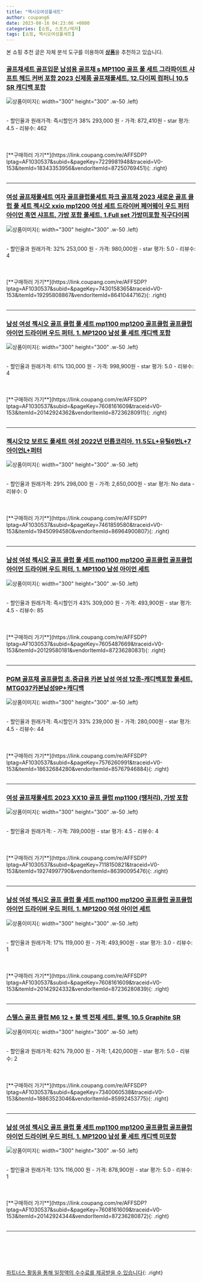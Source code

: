 ```yaml
---
title: "젝시오여성풀세트"
author: coupang6
date: 2023-08-16 04:23:06 +0800
categories: [쇼핑, 스포츠/레저]
tags: [쇼핑, 젝시오여성풀세트]
---
```


본 쇼핑 추천 글은 자체 분석 도구를 이용하여 [**상품**](https://link.coupang.com/a/bao1ui)을 추천하고 있습니다.

### [골프채세트 골프입문 남성용 골프채 s MP1100 골프 풀 세트 그라파이트 샤프트 헤드 커버 포함 2023 신제품 골프채풀세트, 12.다이찌 컴퍼니 10.5 SR 캐디백 포함](https://link.coupang.com/re/AFFSDP?lptag=AF1030537&subid=&pageKey=7229981948&traceid=V0-153&itemId=18343353956&vendorItemId=87250769451)

![상품이미지](https://thumbnail10.coupangcdn.com/thumbnails/remote/230x230ex/image/vendor_inventory/9e86/a7be2e4542233db13d42ed30533d5f3aa55ee0b1ae7a34e247ab06bf34d1.jpg){: width="300" height="300" .w-50 .left}


<br>
- 할인율과 원래가격: 즉시할인가 38%  293,000   원
- 가격: 872,410원
- star 평가: 4.5
- 리뷰수: 462
<br>
<br>
<br>
<br>
[**구매하러 가기**](https://link.coupang.com/re/AFFSDP?lptag=AF1030537&subid=&pageKey=7229981948&traceid=V0-153&itemId=18343353956&vendorItemId=87250769451){: .right}
<br>
<br>

---

### [여성 골프채풀세트 여자 골프클럽풀세트 파크 골프채 2023 새로운 골프 클럽 풀 세트 젝시오 xxio mp1200 여성 세트 드라이버 페어웨이 우드 퍼터 아이언 흑연 샤프트, 가방 포함 풀세트, 1.Full set 가방미포함 직구다이찌](https://link.coupang.com/re/AFFSDP?lptag=AF1030537&subid=&pageKey=7430158365&traceid=V0-153&itemId=19295808867&vendorItemId=86410447162)

![상품이미지](https://thumbnail6.coupangcdn.com/thumbnails/remote/230x230ex/image/vendor_inventory/7af8/da5b4546915d69afa32fd20f6d24487343c39e35790ad9bb4060f565ddf6.jpeg){: width="300" height="300" .w-50 .left}


<br>
- 할인율과 원래가격: 32%  253,000   원
- 가격: 980,000원
- star 평가: 5.0
- 리뷰수: 4
<br>
<br>
<br>
<br>
[**구매하러 가기**](https://link.coupang.com/re/AFFSDP?lptag=AF1030537&subid=&pageKey=7430158365&traceid=V0-153&itemId=19295808867&vendorItemId=86410447162){: .right}
<br>
<br>

---

### [남성 여성 젝시오 골프 클럽 풀 세트 mp1100 mp1200 골프클럽 골프클럽 아이언 드라이버 우드 퍼터, 1. MP1200 남성 풀 세트 캐디백 포함](https://link.coupang.com/re/AFFSDP?lptag=AF1030537&subid=&pageKey=7608161609&traceid=V0-153&itemId=20142924362&vendorItemId=87236280911)

![상품이미지](https://thumbnail9.coupangcdn.com/thumbnails/remote/230x230ex/image/vendor_inventory/7480/3b63cdb5e9d2555d518d2d46bc0c98bc6b0c7ef4a9a974875c0fc50bf028.png){: width="300" height="300" .w-50 .left}


<br>
- 할인율과 원래가격: 61%  130,000   원
- 가격: 998,900원
- star 평가: 5.0
- 리뷰수: 4
<br>
<br>
<br>
<br>
[**구매하러 가기**](https://link.coupang.com/re/AFFSDP?lptag=AF1030537&subid=&pageKey=7608161609&traceid=V0-153&itemId=20142924362&vendorItemId=87236280911){: .right}
<br>
<br>

---

### [젝시오12 보르도 풀세트 여성 2022년 던롭코리아, 11.5도L+유틸6번L+7아이언L+퍼터](https://link.coupang.com/re/AFFSDP?lptag=AF1030537&subid=&pageKey=7461859580&traceid=V0-153&itemId=19450994580&vendorItemId=86964900807)

![상품이미지](https://thumbnail9.coupangcdn.com/thumbnails/remote/230x230ex/image/vendor_inventory/17b9/860dfec5ddfebc85cb0969991e1430765544e81b8a6f9901e0266606c152.jpg){: width="300" height="300" .w-50 .left}


<br>
- 할인율과 원래가격: 29%  298,000   원
- 가격: 2,650,000원
- star 평가: No data
- 리뷰수: 0
<br>
<br>
<br>
<br>
[**구매하러 가기**](https://link.coupang.com/re/AFFSDP?lptag=AF1030537&subid=&pageKey=7461859580&traceid=V0-153&itemId=19450994580&vendorItemId=86964900807){: .right}
<br>
<br>

---

### [남성 여성 젝시오 골프 클럽 풀 세트 mp1100 mp1200 골프클럽 골프클럽 아이언 드라이버 우드 퍼터, 1. MP1100 남성 아이언 세트](https://link.coupang.com/re/AFFSDP?lptag=AF1030537&subid=&pageKey=7605487669&traceid=V0-153&itemId=20129580181&vendorItemId=87236280831)

![상품이미지](https://thumbnail9.coupangcdn.com/thumbnails/remote/230x230ex/image/vendor_inventory/ebaf/0ed3f5a0f74412e74b16da1d3dd0dbfbe0ff97a055d5211bd4f2a4a89d88.png){: width="300" height="300" .w-50 .left}


<br>
- 할인율과 원래가격: 즉시할인가 43%  309,000   원
- 가격: 493,900원
- star 평가: 4.5
- 리뷰수: 85
<br>
<br>
<br>
<br>
[**구매하러 가기**](https://link.coupang.com/re/AFFSDP?lptag=AF1030537&subid=&pageKey=7605487669&traceid=V0-153&itemId=20129580181&vendorItemId=87236280831){: .right}
<br>
<br>

---

### [PGM 골프채 골프클럽 초.중급용 카본 남성 여성 12종-캐디백포함 풀세트, MTG037카본남성9P+캐디백](https://link.coupang.com/re/AFFSDP?lptag=AF1030537&subid=&pageKey=7576260991&traceid=V0-153&itemId=18632684280&vendorItemId=85767946884)

![상품이미지](https://thumbnail9.coupangcdn.com/thumbnails/remote/230x230ex/image/vendor_inventory/f77f/54fb4b935a19a8718f221e065ec50d8901799d2381b572f15152b7d1c1a1.jpg){: width="300" height="300" .w-50 .left}


<br>
- 할인율과 원래가격: 즉시할인가 33%  239,000   원
- 가격: 280,000원
- star 평가: 4.5
- 리뷰수: 44
<br>
<br>
<br>
<br>
[**구매하러 가기**](https://link.coupang.com/re/AFFSDP?lptag=AF1030537&subid=&pageKey=7576260991&traceid=V0-153&itemId=18632684280&vendorItemId=85767946884){: .right}
<br>
<br>

---

### [여성 골프채풀세트 2023 XX10 골프 클럽 mp1100 (땡처리), 가방 포함](https://link.coupang.com/re/AFFSDP?lptag=AF1030537&subid=&pageKey=7118150821&traceid=V0-153&itemId=19274997790&vendorItemId=86390095476)

![상품이미지](https://thumbnail10.coupangcdn.com/thumbnails/remote/230x230ex/image/vendor_inventory/a6d2/b61c2165bc20f0ec1a9dc61b9cd3861b15f2047436f1fd376ee6cece321f.jpg){: width="300" height="300" .w-50 .left}


<br>
- 할인율과 원래가격: 
- 가격: 789,000원
- star 평가: 4.5
- 리뷰수: 4
<br>
<br>
<br>
<br>
[**구매하러 가기**](https://link.coupang.com/re/AFFSDP?lptag=AF1030537&subid=&pageKey=7118150821&traceid=V0-153&itemId=19274997790&vendorItemId=86390095476){: .right}
<br>
<br>

---

### [남성 여성 젝시오 골프 클럽 풀 세트 mp1100 mp1200 골프클럽 골프클럽 아이언 드라이버 우드 퍼터, 1. MP1200 여성 아이언 세트](https://link.coupang.com/re/AFFSDP?lptag=AF1030537&subid=&pageKey=7608161609&traceid=V0-153&itemId=20142924332&vendorItemId=87236280839)

![상품이미지](https://thumbnail9.coupangcdn.com/thumbnails/remote/230x230ex/image/vendor_inventory/ebaf/0ed3f5a0f74412e74b16da1d3dd0dbfbe0ff97a055d5211bd4f2a4a89d88.png){: width="300" height="300" .w-50 .left}


<br>
- 할인율과 원래가격: 17%  119,000   원
- 가격: 493,900원
- star 평가: 3.0
- 리뷰수: 1
<br>
<br>
<br>
<br>
[**구매하러 가기**](https://link.coupang.com/re/AFFSDP?lptag=AF1030537&subid=&pageKey=7608161609&traceid=V0-153&itemId=20142924332&vendorItemId=87236280839){: .right}
<br>
<br>

---

### [스텔스 골프 클럽 M6 12 + 볼 백 전체 세트, 블랙, 10.5 Graphite SR](https://link.coupang.com/re/AFFSDP?lptag=AF1030537&subid=&pageKey=7340060538&traceid=V0-153&itemId=18863523046&vendorItemId=85992453775)

![상품이미지](https://thumbnail9.coupangcdn.com/thumbnails/remote/230x230ex/image/vendor_inventory/5604/095621989dd122ffb69aad83b8c8f41fbbfb9412d61a72a8197a5e508215.png){: width="300" height="300" .w-50 .left}


<br>
- 할인율과 원래가격: 62%  79,000   원
- 가격: 1,420,000원
- star 평가: 5.0
- 리뷰수: 2
<br>
<br>
<br>
<br>
[**구매하러 가기**](https://link.coupang.com/re/AFFSDP?lptag=AF1030537&subid=&pageKey=7340060538&traceid=V0-153&itemId=18863523046&vendorItemId=85992453775){: .right}
<br>
<br>

---

### [남성 여성 젝시오 골프 클럽 풀 세트 mp1100 mp1200 골프클럽 골프클럽 아이언 드라이버 우드 퍼터, 1. MP1200 남성 풀 세트 캐디백 미포함](https://link.coupang.com/re/AFFSDP?lptag=AF1030537&subid=&pageKey=7608161609&traceid=V0-153&itemId=20142924344&vendorItemId=87236280872)

![상품이미지](https://thumbnail9.coupangcdn.com/thumbnails/remote/230x230ex/image/vendor_inventory/7480/3b63cdb5e9d2555d518d2d46bc0c98bc6b0c7ef4a9a974875c0fc50bf028.png){: width="300" height="300" .w-50 .left}


<br>
- 할인율과 원래가격: 13%  116,000   원
- 가격: 878,900원
- star 평가: 5.0
- 리뷰수: 1
<br>
<br>
<br>
<br>
[**구매하러 가기**](https://link.coupang.com/re/AFFSDP?lptag=AF1030537&subid=&pageKey=7608161609&traceid=V0-153&itemId=20142924344&vendorItemId=87236280872){: .right}
<br>
<br>

---
<br><br><br><br><br> [파트너스 활동을 통해 일정액의 수수료를 제공받을 수 있습니다](https://link.coupang.com/a/bao1ui){: .right}